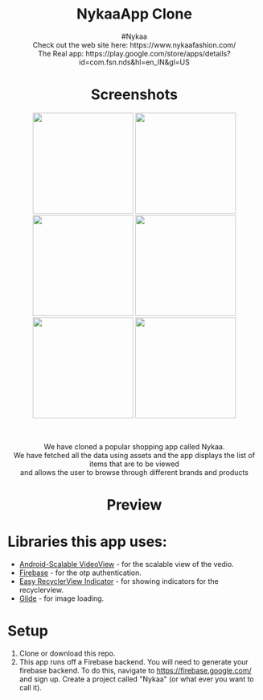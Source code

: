<h1 align="center">NykaaApp Clone</h1>
<p align="center">
#Nykaa<br>
Check out the web site here: https://www.nykaafashion.com/<br>
The Real app: https://play.google.com/store/apps/details?id=com.fsn.nds&hl=en_IN&gl=US
</p>

<h1 align="center">Screenshots</h1>
  
<p align="center">
<img src="https://user-images.githubusercontent.com/75353862/118407647-59f1b480-b69f-11eb-8f01-6b50bce7666f.jpg" width="200" />      <img src="https://user-images.githubusercontent.com/75353862/118408034-46474d80-b6a1-11eb-9c67-42c6f339ad11.jpg" width="200" />   <img src="https://user-images.githubusercontent.com/75353862/118408041-49423e00-b6a1-11eb-89b4-cd62a146be1d.jpg" width="200" />   <img src="https://user-images.githubusercontent.com/75353862/118407641-5100e300-b69f-11eb-9bfe-b8523e7aec89.jpg" width="200" />    <img src="https://user-images.githubusercontent.com/75353862/118407646-56f6c400-b69f-11eb-814d-fb1ea6019e49.jpg" width="200" />    <img src="https://user-images.githubusercontent.com/75353862/118409444-1a7b9600-b6a8-11eb-92bf-6cdd4166101e.jpg" width="200" /> 
</p><br>


<p align="center">
We have cloned a popular shopping app called Nykaa.<br>We have fetched all the data using assets and the app displays the list of items that are to be viewed<br>and allows  the user to browse through different brands and products
</p>

<h1 align="center">Preview</h1>



# Libraries this app uses:

* [Android-Scalable VideoView](https://github.com/yqritc/Android-ScalableVideoView) -  for the scalable view of the vedio.
* [Firebase](https://firebase.google.com/) - for the otp authentication.
* [Easy RecyclerView Indicator](https://github.com/kingfisherphuoc/EasyRecyclerViewIndicator) - for showing indicators for the recyclerview.
* [Glide](https://github.com/bumptech/glide) - for image loading.

# Setup

1. Clone or download this repo.
2. This app runs off a Firebase backend. You will need to generate your firebase backend. To do this, navigate to https://firebase.google.com/ and sign up. Create a project called 
"Nykaa" (or what ever you want to call it). 

